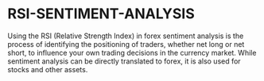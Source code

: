 # RSI-SENTIMENT-ANALYSIS
Using the RSI (Relative Strength Index) in forex sentiment analysis is the process of identifying the positioning of traders, whether net long or net short, to influence your own trading decisions in the currency market. While sentiment analysis can be directly translated to forex, it is also used for stocks and other assets.
